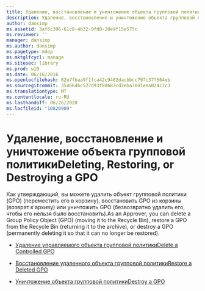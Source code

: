 ```yaml
---
title: Удаление, восстановление и уничтожение объекта групповой политики
description: Удаление, восстановление и уничтожение объекта групповой политики
author: dansimp
ms.assetid: 3af6c396-61c8-4b32-9fd8-28e9f15e575c
ms.reviewer: ''
manager: dansimp
ms.author: dansimp
ms.pagetype: mdop
ms.mktglfcycl: manage
ms.sitesec: library
ms.prod: w10
ms.date: 06/16/2016
ms.openlocfilehash: 62e7fbaa9f1fca42c9482dacbbcc797c37f564eb
ms.sourcegitcommit: 354664bc527d93f80687cd2eba70d1eea024c7c3
ms.translationtype: MT
ms.contentlocale: ru-RU
ms.lasthandoff: 06/26/2020
ms.locfileid: "10820909"
---
```

# <span data-ttu-id="93f49-103">Удаление, восстановление и уничтожение объекта групповой политики</span><span class="sxs-lookup"><span data-stu-id="93f49-103">Deleting, Restoring, or Destroying a GPO</span></span>


<span data-ttu-id="93f49-104">Как утверждающий, вы можете удалить объект групповой политики (GPO) (переместить его в корзину), восстановить GPO из корзины (возврат к архиву) или уничтожить GPO (безвозвратно удалить его, чтобы его нельзя было восстановить).</span><span class="sxs-lookup"><span data-stu-id="93f49-104">As an Approver, you can delete a Group Policy Object (GPO) (moving it to the Recycle Bin), restore a GPO from the Recycle Bin (returning it to the archive), or destroy a GPO (permanently deleting it so that it can no longer be restored).</span></span>

-   [<span data-ttu-id="93f49-105">Удаление управляемого объекта групповой политики</span><span class="sxs-lookup"><span data-stu-id="93f49-105">Delete a Controlled GPO</span></span>](delete-a-controlled-gpo-agpm40.md)

-   [<span data-ttu-id="93f49-106">Восстановление удаленного объекта групповой политики</span><span class="sxs-lookup"><span data-stu-id="93f49-106">Restore a Deleted GPO</span></span>](restore-a-deleted-gpo-agpm40.md)

-   [<span data-ttu-id="93f49-107">Уничтожение объекта групповой политики</span><span class="sxs-lookup"><span data-stu-id="93f49-107">Destroy a GPO</span></span>](destroy-a-gpo-agpm40.md)

 

 





